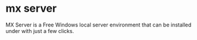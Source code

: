 # mx server
MX Server is a Free Windows local server environment that can be installed under with just a few clicks.

